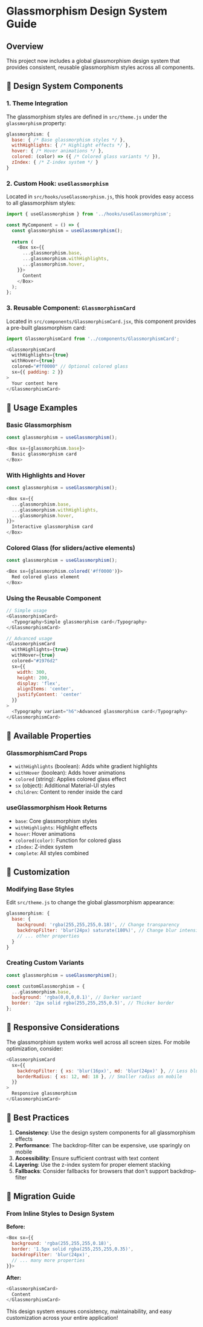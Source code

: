 # Glassmorphism Design System Guide

## Overview
This project now includes a global glassmorphism design system that provides consistent, reusable glassmorphism styles across all components.

## 🎨 Design System Components

### 1. Theme Integration
The glassmorphism styles are defined in `src/theme.js` under the `glassmorphism` property:

```javascript
glassmorphism: {
  base: { /* Base glassmorphism styles */ },
  withHighlights: { /* Highlight effects */ },
  hover: { /* Hover animations */ },
  colored: (color) => ({ /* Colored glass variants */ }),
  zIndex: { /* Z-index system */ }
}
```

### 2. Custom Hook: `useGlassmorphism`
Located in `src/hooks/useGlassmorphism.js`, this hook provides easy access to all glassmorphism styles:

```javascript
import { useGlassmorphism } from '../hooks/useGlassmorphism';

const MyComponent = () => {
  const glassmorphism = useGlassmorphism();
  
  return (
    <Box sx={{
      ...glassmorphism.base,
      ...glassmorphism.withHighlights,
      ...glassmorphism.hover,
    }}>
      Content
    </Box>
  );
};
```

### 3. Reusable Component: `GlassmorphismCard`
Located in `src/components/GlassmorphismCard.jsx`, this component provides a pre-built glassmorphism card:

```javascript
import GlassmorphismCard from '../components/GlassmorphismCard';

<GlassmorphismCard 
  withHighlights={true}
  withHover={true}
  colored="#ff0000" // Optional colored glass
  sx={{ padding: 2 }}
>
  Your content here
</GlassmorphismCard>
```

## 🚀 Usage Examples

### Basic Glassmorphism
```javascript
const glassmorphism = useGlassmorphism();

<Box sx={glassmorphism.base}>
  Basic glassmorphism card
</Box>
```

### With Highlights and Hover
```javascript
const glassmorphism = useGlassmorphism();

<Box sx={{
  ...glassmorphism.base,
  ...glassmorphism.withHighlights,
  ...glassmorphism.hover,
}}>
  Interactive glassmorphism card
</Box>
```

### Colored Glass (for sliders/active elements)
```javascript
const glassmorphism = useGlassmorphism();

<Box sx={glassmorphism.colored('#ff0000')}>
  Red colored glass element
</Box>
```

### Using the Reusable Component
```javascript
// Simple usage
<GlassmorphismCard>
  <Typography>Simple glassmorphism card</Typography>
</GlassmorphismCard>

// Advanced usage
<GlassmorphismCard 
  withHighlights={true}
  withHover={true}
  colored="#1976d2"
  sx={{ 
    width: 300, 
    height: 200,
    display: 'flex',
    alignItems: 'center',
    justifyContent: 'center'
  }}
>
  <Typography variant="h6">Advanced glassmorphism card</Typography>
</GlassmorphismCard>
```

## 🎯 Available Properties

### GlassmorphismCard Props
- `withHighlights` (boolean): Adds white gradient highlights
- `withHover` (boolean): Adds hover animations
- `colored` (string): Applies colored glass effect
- `sx` (object): Additional Material-UI styles
- `children`: Content to render inside the card

### useGlassmorphism Hook Returns
- `base`: Core glassmorphism styles
- `withHighlights`: Highlight effects
- `hover`: Hover animations
- `colored(color)`: Function for colored glass
- `zIndex`: Z-index system
- `complete`: All styles combined

## 🔧 Customization

### Modifying Base Styles
Edit `src/theme.js` to change the global glassmorphism appearance:

```javascript
glassmorphism: {
  base: {
    background: 'rgba(255,255,255,0.18)', // Change transparency
    backdropFilter: 'blur(24px) saturate(180%)', // Change blur intensity
    // ... other properties
  }
}
```

### Creating Custom Variants
```javascript
const glassmorphism = useGlassmorphism();

const customGlassmorphism = {
  ...glassmorphism.base,
  background: 'rgba(0,0,0,0.1)', // Darker variant
  border: '2px solid rgba(255,255,255,0.5)', // Thicker border
};
```

## 📱 Responsive Considerations

The glassmorphism system works well across all screen sizes. For mobile optimization, consider:

```javascript
<GlassmorphismCard 
  sx={{
    backdropFilter: { xs: 'blur(16px)', md: 'blur(24px)' }, // Less blur on mobile
    borderRadius: { xs: 12, md: 18 }, // Smaller radius on mobile
  }}
>
  Responsive glassmorphism
</GlassmorphismCard>
```

## 🎨 Best Practices

1. **Consistency**: Use the design system components for all glassmorphism effects
2. **Performance**: The backdrop-filter can be expensive, use sparingly on mobile
3. **Accessibility**: Ensure sufficient contrast with text content
4. **Layering**: Use the z-index system for proper element stacking
5. **Fallbacks**: Consider fallbacks for browsers that don't support backdrop-filter

## 🔄 Migration Guide

### From Inline Styles to Design System
**Before:**
```javascript
<Box sx={{
  background: 'rgba(255,255,255,0.18)',
  border: '1.5px solid rgba(255,255,255,0.35)',
  backdropFilter: 'blur(24px)',
  // ... many more properties
}}>
```

**After:**
```javascript
<GlassmorphismCard>
  Content
</GlassmorphismCard>
```

This design system ensures consistency, maintainability, and easy customization across your entire application! 